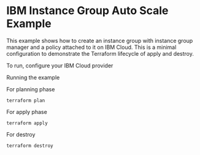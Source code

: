 # IBM  Instance Group Auto Scale Example

This example shows how to create an instance group with instance group manager and a policy attached to it on IBM Cloud. 
This is a minimal configuration to demonstrate the Terraform lifecycle of apply and destroy. 


To run, configure your IBM Cloud provider

Running the example

For planning phase

```shell
terraform plan
```

For apply phase

```shell
terraform apply
```

For destroy

```shell
terraform destroy
```